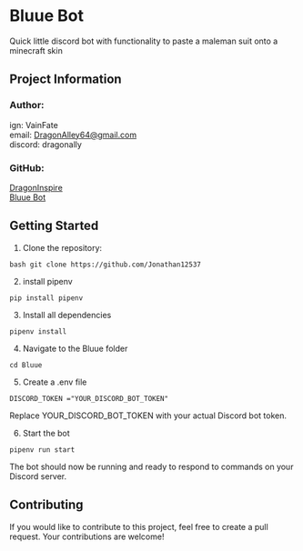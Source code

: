 # Bluue Bot

Quick little discord bot with functionality to paste a maleman suit onto a minecraft skin

## Project Information

### **Author**:
ign: VainFate\
email: DragonAlley64@gmail.com\
discord: dragonally

### **GitHub**:
[DragonInspire](https://github.com/DragonInspire)\
[Bluue Bot](https://github.com/DragonInspire/Bluue)

## Getting Started 
1. Clone the repository: 
~~~
bash git clone https://github.com/Jonathan12537
~~~

2. install pipenv
~~~
pip install pipenv
~~~

3. Install all dependencies
~~~
pipenv install
~~~

4. Navigate to the Bluue folder
~~~
cd Bluue
~~~

5. Create a .env file
~~~
DISCORD_TOKEN ="YOUR_DISCORD_BOT_TOKEN"
~~~
Replace YOUR_DISCORD_BOT_TOKEN with your actual Discord bot token.

6. Start the bot
~~~
pipenv run start
~~~

The bot should now be running and ready to respond to commands on your Discord server.

## Contributing

If you would like to contribute to this project, feel free to create a pull request. Your contributions are welcome!